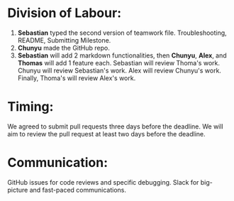 # Division of Labour: 
1. **Sebastian** typed the second version of teamwork file. Troubleshooting, README, Submitting Milestone. 
2. **Chunyu** made the GitHub repo. 
3. **Sebastian** will add 2 markdown functionalities, then **Chunyu**, **Alex**, and **Thomas** will add 1 feature each. Sebastian will review Thoma's work. Chunyu will review Sebastian's work. Alex will review Chunyu's work. Finally, Thoma's will review Alex's work.

# Timing: 
We agreed to submit pull requests three days before the deadline. We will aim to review the pull request at least two days before the deadline. 

# Communication: 
GitHub issues for code reviews and specific debugging. Slack for big-picture and fast-paced communications.
